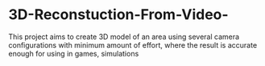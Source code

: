 # 3D-Reconstuction-From-Video-
This project aims to create 3D model of an area using several camera configurations with minimum amount of effort, where the result is accurate enough for using in games, simulations
